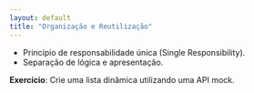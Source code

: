```yaml
---
layout: default
title: "Organização e Reutilização"
---
```


- Princípio de responsabilidade única (Single Responsibility).
- Separação de lógica e apresentação.

**Exercício**: Crie uma lista dinâmica utilizando uma API mock.
